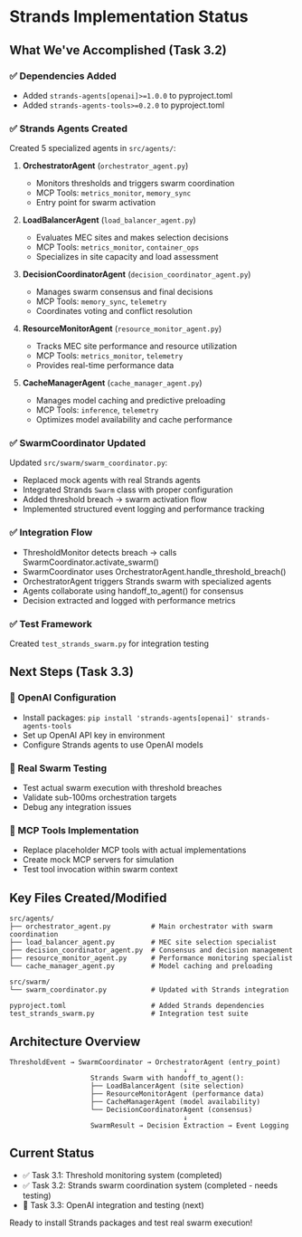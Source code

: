 # Strands Implementation Status

## What We've Accomplished (Task 3.2)

### ✅ Dependencies Added

- Added `strands-agents[openai]>=1.0.0` to pyproject.toml
- Added `strands-agents-tools>=0.2.0` to pyproject.toml

### ✅ Strands Agents Created

Created 5 specialized agents in `src/agents/`:

1. **OrchestratorAgent** (`orchestrator_agent.py`)

   - Monitors thresholds and triggers swarm coordination
   - MCP Tools: `metrics_monitor`, `memory_sync`
   - Entry point for swarm activation

2. **LoadBalancerAgent** (`load_balancer_agent.py`)

   - Evaluates MEC sites and makes selection decisions
   - MCP Tools: `metrics_monitor`, `container_ops`
   - Specializes in site capacity and load assessment

3. **DecisionCoordinatorAgent** (`decision_coordinator_agent.py`)

   - Manages swarm consensus and final decisions
   - MCP Tools: `memory_sync`, `telemetry`
   - Coordinates voting and conflict resolution

4. **ResourceMonitorAgent** (`resource_monitor_agent.py`)

   - Tracks MEC site performance and resource utilization
   - MCP Tools: `metrics_monitor`, `telemetry`
   - Provides real-time performance data

5. **CacheManagerAgent** (`cache_manager_agent.py`)
   - Manages model caching and predictive preloading
   - MCP Tools: `inference`, `telemetry`
   - Optimizes model availability and cache performance

### ✅ SwarmCoordinator Updated

Updated `src/swarm/swarm_coordinator.py`:

- Replaced mock agents with real Strands agents
- Integrated Strands `Swarm` class with proper configuration
- Added threshold breach → swarm activation flow
- Implemented structured event logging and performance tracking

### ✅ Integration Flow

- ThresholdMonitor detects breach → calls SwarmCoordinator.activate_swarm()
- SwarmCoordinator uses OrchestratorAgent.handle_threshold_breach()
- OrchestratorAgent triggers Strands swarm with specialized agents
- Agents collaborate using handoff_to_agent() for consensus
- Decision extracted and logged with performance metrics

### ✅ Test Framework

Created `test_strands_swarm.py` for integration testing

## Next Steps (Task 3.3)

### 🔄 OpenAI Configuration

- Install packages: `pip install 'strands-agents[openai]' strands-agents-tools`
- Set up OpenAI API key in environment
- Configure Strands agents to use OpenAI models

### 🔄 Real Swarm Testing

- Test actual swarm execution with threshold breaches
- Validate sub-100ms orchestration targets
- Debug any integration issues

### 🔄 MCP Tools Implementation

- Replace placeholder MCP tools with actual implementations
- Create mock MCP servers for simulation
- Test tool invocation within swarm context

## Key Files Created/Modified

```
src/agents/
├── orchestrator_agent.py          # Main orchestrator with swarm coordination
├── load_balancer_agent.py         # MEC site selection specialist
├── decision_coordinator_agent.py  # Consensus and decision management
├── resource_monitor_agent.py      # Performance monitoring specialist
└── cache_manager_agent.py         # Model caching and preloading

src/swarm/
└── swarm_coordinator.py           # Updated with Strands integration

pyproject.toml                     # Added Strands dependencies
test_strands_swarm.py              # Integration test suite
```

## Architecture Overview

```
ThresholdEvent → SwarmCoordinator → OrchestratorAgent (entry_point)
                                           ↓
                    Strands Swarm with handoff_to_agent():
                    ├── LoadBalancerAgent (site selection)
                    ├── ResourceMonitorAgent (performance data)
                    ├── CacheManagerAgent (model availability)
                    └── DecisionCoordinatorAgent (consensus)
                                           ↓
                    SwarmResult → Decision Extraction → Event Logging
```

## Current Status

- ✅ Task 3.1: Threshold monitoring system (completed)
- ✅ Task 3.2: Strands swarm coordination system (completed - needs testing)
- 🔄 Task 3.3: OpenAI integration and testing (next)

Ready to install Strands packages and test real swarm execution!
